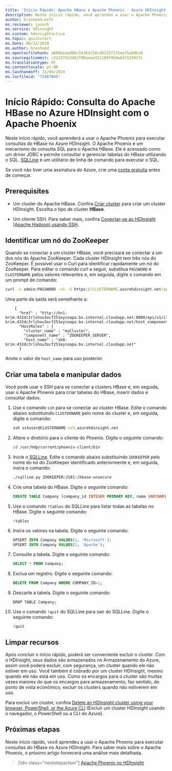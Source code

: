 ```yaml
---
title: 'Início Rápido: Apache HBase e Apache Phoenix - Azure HDInsight'
description: Neste início rápido, você aprendeu a usar o Apache Phoenix no HDInsight. Além disso, saiba como instalar e configurar o SQLLine no seu computador para se conectar a um cluster HBase no HDInsight.
author: hrasheed-msft
ms.reviewer: jasonh
ms.service: hdinsight
ms.custom: hdinsightactive
ms.topic: quickstart
ms.date: 06/12/2019
ms.author: hrasheed
ms.openlocfilehash: a6896eaad86c5e361c50cd81257131ee75a8d6a8
ms.sourcegitcommit: c22327552d62f88aeaa321189f9b9a631525027c
ms.translationtype: HT
ms.contentlocale: pt-BR
ms.lasthandoff: 11/04/2019
ms.locfileid: "73467045"
---
```

# <a name="quickstart-query-apache-hbase-in-azure-hdinsight-with-apache-phoenix"></a>Início Rápido: Consulta do Apache HBase no Azure HDInsight com o Apache Phoenix

Neste início rápido, você aprenderá a usar o Apache Phoenix para executar consultas do HBase no Azure HDInsight. O Apache Phoenix é um mecanismo de consulta SQL para o Apache HBase. Ele é acessado como um driver JDBC e permite consultar e gerenciar tabelas do HBase utilizando o SQL. [SQLLine](http://sqlline.sourceforge.net/) é um utilitário de linha de comando para executar o SQL.

Se você não tiver uma assinatura do Azure, crie uma [conta gratuita](https://azure.microsoft.com/free/?WT.mc_id=A261C142F) antes de começar.

## <a name="prerequisites"></a>Prerequisites

* Um cluster do Apache HBase. Confira [Criar cluster](../hadoop/apache-hadoop-linux-tutorial-get-started.md#create-cluster) para criar um cluster HDInsight.  Escolha o tipo de cluster **HBase**.

* Um cliente SSH. Para saber mais, confira [Conectar-se ao HDInsight (Apache Hadoop) usando SSH](../hdinsight-hadoop-linux-use-ssh-unix.md).

## <a name="identify-a-zookeeper-node"></a>Identificar um nó do ZooKeeper

Quando se conectar a um cluster HBase, você precisará se conectar a um dos nós do Apache ZooKeeper. Cada cluster HDInsight tem três nós do ZooKeeper. É possível usar o Curl para identificar rapidamente um nó do ZooKeeper. Para editar o comando curl a seguir, substitua `PASSWORD` e `CLUSTERNAME` pelos valores relevantes e, em seguida, digite o comando em um prompt de comando:

```cmd
curl -u admin:PASSWORD -sS -G https://CLUSTERNAME.azurehdinsight.net/api/v1/clusters/CLUSTERNAME/services/ZOOKEEPER/components/ZOOKEEPER_SERVER
```

Uma parte da saída será semelhante a:

```output
    {
      "href" : "http://hn1-brim.432dc3rlshou3ocf251eycoapa.bx.internal.cloudapp.net:8080/api/v1/clusters/myCluster/hosts/zk0-brim.432dc3rlshou3ocf251eycoapa.bx.internal.cloudapp.net/host_components/ZOOKEEPER_SERVER",
      "HostRoles" : {
        "cluster_name" : "myCluster",
        "component_name" : "ZOOKEEPER_SERVER",
        "host_name" : "zk0-brim.432dc3rlshou3ocf251eycoapa.bx.internal.cloudapp.net"
      }
```

Anote o valor de `host_name` para uso posterior.

## <a name="create-a-table-and-manipulate-data"></a>Criar uma tabela e manipular dados

Você pode usar o SSH para se conectar a clusters HBase e, em seguida, usar o Apache Phoenix para criar tabelas do HBase, inserir dados e consultar dados.

1. Use o comando `ssh` para se conectar ao cluster HBase. Edite o comando abaixo substituindo `CLUSTERNAME` pelo nome do cluster e, em seguida, digite o comando:

    ```cmd
    ssh sshuser@CLUSTERNAME-ssh.azurehdinsight.net
    ```

2. Altere o diretório para o cliente do Phoenix. Digite o seguinte comando:

    ```bash
    cd /usr/hdp/current/phoenix-client/bin
    ```

3. Inicie o [SQLLine](http://sqlline.sourceforge.net/). Edite o comando abaixo substituindo `ZOOKEEPER` pelo nome do nó do ZooKeeper identificado anteriormente e, em seguida, insira o comando:

    ```bash
    ./sqlline.py ZOOKEEPER:2181:/hbase-unsecure
    ```

4. Crie uma tabela do HBase. Digite o seguinte comando:

    ```sql
    CREATE TABLE Company (company_id INTEGER PRIMARY KEY, name VARCHAR(225));
    ```

5. Use o comando `!tables` do SQLLine para listar todas as tabelas no HBase. Digite o seguinte comando:

    ```sqlline
    !tables
    ```

6. Insira os valores na tabela. Digite o seguinte comando:

    ```sql
    UPSERT INTO Company VALUES(1, 'Microsoft');
    UPSERT INTO Company VALUES(2, 'Apache');
    ```

7. Consulte a tabela. Digite o seguinte comando:

    ```sql
    SELECT * FROM Company;
    ```

8. Exclua um registro. Digite o seguinte comando:

    ```sql
    DELETE FROM Company WHERE COMPANY_ID=1;
    ```

9. Descarte a tabela. Digite o seguinte comando:

    ```hbase
    DROP TABLE Company;
    ```

10. Use o comando `!quit` do SQLLine para sair do SQLLine. Digite o seguinte comando:

    ```sqlline
    !quit
    ```

## <a name="clean-up-resources"></a>Limpar recursos

Após concluir o início rápido, poderá ser conveniente excluir o cluster. Com o HDInsight, seus dados são armazenados no Armazenamento do Azure, assim você poderá excluir, com segurança, um cluster quando ele não estiver em uso. Você também é cobrado por um cluster HDInsight, mesmo quando ele não está em uso. Como os encargos para o cluster são muitas vezes maiores do que os encargos para armazenamento, faz sentido, do ponto de vista econômico, excluir os clusters quando não estiverem em uso.

Para excluir um cluster, confira [Delete an HDInsight cluster using your browser, PowerShell, or the Azure CLI](../hdinsight-delete-cluster.md) (Excluir um cluster HDInsight usando o navegador, o PowerShell ou a CLI do Azure).

## <a name="next-steps"></a>Próximas etapas

Neste início rápido, você aprendeu a usar o Apache Phoenix para executar consultas do HBase no Azure HDInsight. Para saber mais sobre o Apache Phoenix, o próximo artigo fornecerá uma análise mais detalhada.

> [!div class="nextstepaction"]
> [Apache Phoenix no HDInsight](../hdinsight-phoenix-in-hdinsight.md)
